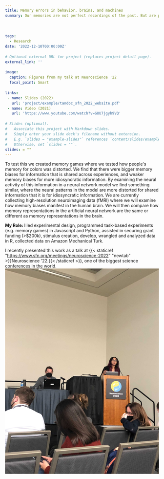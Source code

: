 ```yaml
---
title: Memory errors in behavior, brains, and machines
summary: Our memories are not perfect recordings of the past. But are prone to bias and misinformation. As part of my PhD work, I have been identifying what kind of memories are most susceptible to such biases. By combining behavioral experiments, fMRI, and neural networks, we show that memory biases similarly exist in humans and machines. And we find, that these are not just random errors, but are a product of an optimal learning system.



tags:
  - Research
date: '2022-12-10T00:00:00Z'

# Optional external URL for project (replaces project detail page).
external_link: ''

image:
  caption: Figures from my talk at Neuroscience '22
  focal_point: Smart

links:
 - name: Slides (2022)
   url: 'project/example/tandoc_sfn_2022_website.pdf'
 - name: Video (2021)
   url: 'https://www.youtube.com/watch?v=GUU7jgyh9VQ'

# Slides (optional).
#   Associate this project with Markdown slides.
#   Simply enter your slide deck's filename without extension.
#   E.g. `slides = "example-slides"` references `content/slides/example-slides.md`.
#   Otherwise, set `slides = ""`.
slides: = ""
---
```


To test this we created memory games where we tested how people's memory for colors was distorted. We find that there were bigger memory biases for information that is shared across experiences, and weaker memory biases for more idiosyncratic information. By examining the neural activity of this information in a neural network model we find something similar, where the neural patterns in the model are more distorted for shared information that it is for idiosyncratic information. We are currently collecting high-resolution neuroimaging data (fMRI) where we will examine how memory biases manifest in the human brain. We will then compare how memory representations in the artificial neural network are the same or different as memory representations in the brain. 

<strong> My Role: </strong> I led experimental design, programmed task-based experiments (e.g. memory games) in Javascript and Python, assisted in securing grant funding (>$200k), stimulus creation, develop, wrangled and analyzed data in R, collected data on Amazon Mechanical Turk.

I recently presented this work as a talk at {{< staticref "https://www.sfn.org/meetings/neuroscience-2022" "newtab" >}}Neuroscience '22.{{< /staticref >}}, one of the biggest science conferences in the world.
![SfN 2022 Talk](sfntalk.jpg)


